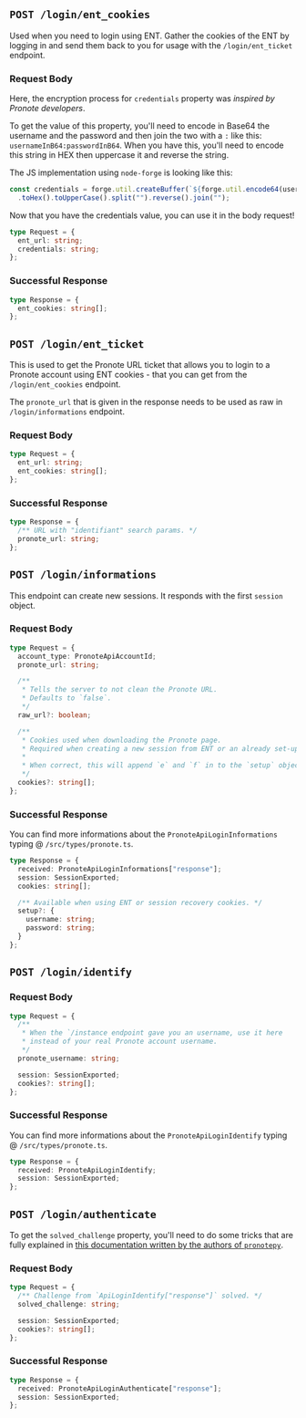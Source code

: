 ## `POST /login/ent_cookies`

Used when you need to login using ENT. Gather the cookies of the ENT by logging in and send them back to you for usage with the `/login/ent_ticket` endpoint.

### Request Body

Here, the encryption process for `credentials` property was *inspired by Pronote developers*.

To get the value of this property, you'll need to encode in Base64 the username and the password and then join the two with a `:` like this: `usernameInB64:passwordInB64`. When you have this, you'll need to encode this string in HEX then uppercase it and reverse the string.

The JS implementation using `node-forge` is looking like this:
```typescript
const credentials = forge.util.createBuffer(`${forge.util.encode64(username)}:${forge.util.encode64(password)}`)
  .toHex().toUpperCase().split("").reverse().join("");
```

Now that you have the credentials value, you can use it in the body request!

```typescript
type Request = {
  ent_url: string;
  credentials: string;
};
```

### Successful Response

```typescript
type Response = {
  ent_cookies: string[];
};
```

## `POST /login/ent_ticket`

This is used to get the Pronote URL ticket that allows you to login to a Pronote account using ENT cookies - that you can get from the `/login/ent_cookies` endpoint.

The `pronote_url` that is given in the response needs to be used as raw in `/login/informations` endpoint.

### Request Body

```typescript
type Request = {
  ent_url: string;
  ent_cookies: string[];
};
```

### Successful Response

```typescript
type Response = {
  /** URL with "identifiant" search params. */
  pronote_url: string;
};
```

## `POST /login/informations`

This endpoint can create new sessions.
It responds with the first `session` object.

### Request Body

```typescript
type Request = {  
  account_type: PronoteApiAccountId;
  pronote_url: string;

  /**
   * Tells the server to not clean the Pronote URL.
   * Defaults to `false`.
   */
  raw_url?: boolean;

  /**
   * Cookies used when downloading the Pronote page.
   * Required when creating a new session from ENT or an already set-up session.
   *
   * When correct, this will append `e` and `f` in to the `setup` object.
   */
  cookies?: string[];
};
```

### Successful Response

You can find more informations about the `PronoteApiLoginInformations` typing @ `/src/types/pronote.ts`.

```typescript
type Response = {
  received: PronoteApiLoginInformations["response"];
  session: SessionExported;
  cookies: string[];

  /** Available when using ENT or session recovery cookies. */
  setup?: {
    username: string;
    password: string;
  }
};
```

## `POST /login/identify`

### Request Body

```typescript
type Request = {
  /**
   * When the `/instance endpoint gave you an username, use it here
   * instead of your real Pronote account username.
   */
  pronote_username: string;

  session: SessionExported;
  cookies?: string[];
};
```

### Successful Response

You can find more informations about the `PronoteApiLoginIdentify` typing @ `/src/types/pronote.ts`.

```typescript
type Response = {
  received: PronoteApiLoginIdentify;
  session: SessionExported;
};
```

## `POST /login/authenticate`

To get the `solved_challenge` property, you'll need to do some tricks that are fully explained in [this documentation written by the authors of `pronotepy`](https://github.com/bain3/pronotepy/blob/master/PRONOTE%20protocol.md).

### Request Body

```typescript
type Request = {
  /** Challenge from `ApiLoginIdentify["response"]` solved. */
  solved_challenge: string;

  session: SessionExported;
  cookies?: string[];
};
```

### Successful Response

```typescript
type Response = {
  received: PronoteApiLoginAuthenticate["response"];
  session: SessionExported;
};
```

